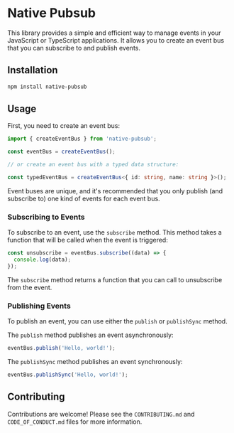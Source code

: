# Native Pubsub

This library provides a simple and efficient way to manage events in your JavaScript or TypeScript applications. It allows you to create an event bus that you can subscribe to and publish events.

## Installation

```sh
npm install native-pubsub
```

## Usage

First, you need to create an event bus:

```typescript
import { createEventBus } from 'native-pubsub';

const eventBus = createEventBus();

// or create an event bus with a typed data structure:

const typedEventBus = createEventBus<{ id: string, name: string }>();
```

Event buses are unique, and it's recommended that you only publish (and subscribe to) one kind of events for each event bus.

### Subscribing to Events

To subscribe to an event, use the `subscribe` method. This method takes a function that will be called when the event is triggered:

```typescript
const unsubscribe = eventBus.subscribe((data) => {
  console.log(data);
});
```

The `subscribe` method returns a function that you can call to unsubscribe from the event.

### Publishing Events

To publish an event, you can use either the `publish` or `publishSync` method.

The `publish` method publishes an event asynchronously:

```typescript
eventBus.publish('Hello, world!');
```

The `publishSync` method publishes an event synchronously:

```typescript
eventBus.publishSync('Hello, world!');
```

## Contributing

Contributions are welcome! Please see the `CONTRIBUTING.md` and `CODE_OF_CONDUCT.md` files for more information.
